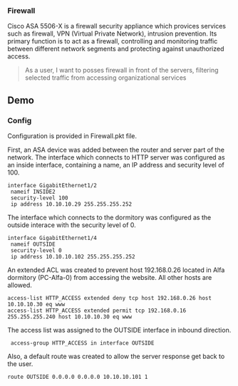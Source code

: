 ### Firewall
Cisco ASA 5506-X is a firewall security appliance which provices services such as firewall, VPN (Virtual Private Network), intrusion prevention.  Its primary function is to act as a firewall, controlling and monitoring traffic between different network segments and protecting against unauthorized access. 

> As a user, I want to posses firewall in front of the servers, filtering selected traffic from accessing organizational services 

## Demo

### Config

Configuration is provided in Firewall.pkt file. 

First, an ASA device was added between the router and server part of the network. The interface which connects to HTTP server was configured as an inside interface, containing a name, an IP address and security level of 100. 
```
interface GigabitEthernet1/2
 nameif INSIDE2
 security-level 100
 ip address 10.10.10.29 255.255.255.252
```
The interface which connects to the dormitory was configured as the outside interace with the security level of 0. 
```
interface GigabitEthernet1/4
 nameif OUTSIDE
 security-level 0
 ip address 10.10.10.102 255.255.255.252
 ```
An extended ACL was created to prevent host 192.168.0.26 located in Alfa dormitory (PC-Alfa-0) from accessing the website. All other hosts are allowed. 
```
access-list HTTP_ACCESS extended deny tcp host 192.168.0.26 host 10.10.10.30 eq www
access-list HTTP_ACCESS extended permit tcp 192.168.0.16 255.255.255.240 host 10.10.10.30 eq www
```
The access list was assigned to the OUTSIDE interface in inbound direction. 
```
 access-group HTTP_ACCESS in interface OUTSIDE
```
Also, a default route was created to allow the server response get back to the user. 
```
route OUTSIDE 0.0.0.0 0.0.0.0 10.10.10.101 1
```
